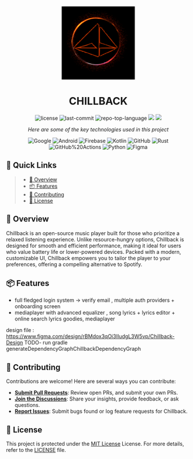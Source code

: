 <p align="center">
    <img src="assets/chillback_application_logo.png" width="200" />
    <h1 align="center">CHILLBACK</h1>
</p>

<p align="center">
	<img src="https://img.shields.io/github/license/Deaths-Door/Chillback?style=flat&color=0080ff" alt="license">
	<img src="https://img.shields.io/github/last-commit/Deaths-Door/Chillback?style=flat&logo=git&logoColor=white&color=0080ff" alt="last-commit">
	<img src="https://img.shields.io/github/languages/top/Deaths-Door/Chillback?style=flat&color=0080ff" alt="repo-top-language">
    <img src="https://img.shields.io/github/repo-size/Deaths-Door/Chillback">
    <img src="https://img.shields.io/tokei/lines/github/Deaths-Door/Chillback">
<p>

<p align="center">
    <em>Here are some of the key technologies used in this project</em>
</p>

<p align="center">
    <img src="https://img.shields.io/badge/Google-4285F4.svg?style=flat&logo=Google&logoColor=white" alt="Google">
	<img src="https://img.shields.io/badge/Android-3DDC84.svg?style=flat&logo=Android&logoColor=white" alt="Android">
    <img src="https://img.shields.io/badge/Firebase-FFCA28.svg?style=flat&logo=Firebase&logoColor=black" alt="Firebase">
	<img src="https://img.shields.io/badge/Kotlin-7F52FF.svg?style=flat&logo=Kotlin&logoColor=white" alt="Kotlin">
	<img src="https://img.shields.io/badge/GitHub-181717.svg?style=flat&logo=GitHub&logoColor=white" alt="GitHub">
	<img src="https://img.shields.io/badge/Rust-AA2704.svg?style=flat&logo=Rust&logoColor=white" alt="Rust">
	<img src="https://img.shields.io/badge/GitHub%20Actions-2088FF.svg?style=flat&logo=GitHub-Actions&logoColor=white" alt="GitHub%20Actions">
	<img src="https://img.shields.io/badge/Python-3776AB.svg?style=flat&logo=Python&logoColor=white" alt="Python">
    <img src="https://img.shields.io/badge/Figma-FFC0CB.svg?style=flat&logo=Figma&logoColor=white" alt="Figma">
</p>

## 🔗 Quick Links

> - [📍 Overview](#-overview)
> - [📦 Features](#-features)
> - [🤝 Contributing](#-contributing)
> - [📄 License](#-license)

## 📍 Overview

Chillback is an open-source music player built for those who prioritize a relaxed listening experience. Unlike resource-hungry options, Chillback is designed for smooth and efficient performance, making it ideal for users who value battery life or lower-powered devices. Packed with a modern, customizable UI, Chillback empowers you to tailor the player to your preferences, offering a compelling alternative to Spotify.

## 📦 Features

- full fledged login system -> verify email , multiple auth providers + onboarding screen
- mediaplayer with advanced equalizer , song lyrics + lyrics editor + online search lyrics goodies, mediaplayer 

design file : https://www.figma.com/design/rBMdox3qOi3IIudgL3W5vp/Chillback-Design
TODO- run gradle  generateDependencyGraphChillbackDependencyGraph

## 🤝 Contributing

Contributions are welcome! Here are several ways you can contribute:

- **[Submit Pull Requests](https://github.com/Deaths-Door/Chillback/blob/main/CONTRIBUTING.md)**: Review open PRs, and submit your own PRs.
- **[Join the Discussions](https://github.com/Deaths-Door/Chillback/discussions)**: Share your insights, provide feedback, or ask questions.
- **[Report Issues](https://github.com/Deaths-Door/Chillback/issues)**: Submit bugs found or log feature requests for Chillback.

## 📄 License

This project is protected under the [MIT License](https://opensource.org/license/mit) License. For more details, refer to the [LICENSE](https://github.com/Deaths-Door/Chillback/blob/main/LICENSE) file.
